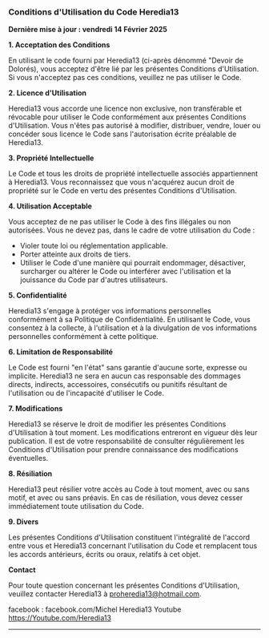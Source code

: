 ### Conditions d'Utilisation du Code Heredia13

**Dernière mise à jour : vendredi 14 Février 2025**

**1. Acceptation des Conditions**

En utilisant le code fourni par Heredia13 (ci-après dénommé "Devoir de Dolorés), vous acceptez d'être lié par les présentes Conditions d'Utilisation. Si vous n'acceptez pas ces conditions, veuillez ne pas utiliser le Code.

**2. Licence d'Utilisation**

Heredia13 vous accorde une licence non exclusive, non transférable et révocable pour utiliser le Code conformément aux présentes Conditions d'Utilisation. Vous n'êtes pas autorisé à modifier, distribuer, vendre, louer ou concéder sous licence le Code sans l'autorisation écrite préalable de Heredia13.

**3. Propriété Intellectuelle**

Le Code et tous les droits de propriété intellectuelle associés appartiennent à Heredia13. Vous reconnaissez que vous n'acquérez aucun droit de propriété sur le Code en vertu des présentes Conditions d'Utilisation.

**4. Utilisation Acceptable**

Vous acceptez de ne pas utiliser le Code à des fins illégales ou non autorisées. Vous ne devez pas, dans le cadre de votre utilisation du Code :

- Violer toute loi ou réglementation applicable.
- Porter atteinte aux droits de tiers.
- Utiliser le Code d'une manière qui pourrait endommager, désactiver, surcharger ou altérer le Code ou interférer avec l'utilisation et la jouissance du Code par d'autres utilisateurs.

**5. Confidentialité**

Heredia13 s'engage à protéger vos informations personnelles conformément à sa Politique de Confidentialité. En utilisant le Code, vous consentez à la collecte, à l'utilisation et à la divulgation de vos informations personnelles conformément à cette politique.

**6. Limitation de Responsabilité**

Le Code est fourni "en l'état" sans garantie d'aucune sorte, expresse ou implicite. Heredia13 ne sera en aucun cas responsable des dommages directs, indirects, accessoires, consécutifs ou punitifs résultant de l'utilisation ou de l'incapacité d'utiliser le Code.

**7. Modifications**

Heredia13 se réserve le droit de modifier les présentes Conditions d'Utilisation à tout moment. Les modifications entreront en vigueur dès leur publication. Il est de votre responsabilité de consulter régulièrement les Conditions d'Utilisation pour prendre connaissance des modifications éventuelles.

**8. Résiliation**

Heredia13 peut résilier votre accès au Code à tout moment, avec ou sans motif, et avec ou sans préavis. En cas de résiliation, vous devez cesser immédiatement toute utilisation du Code.

**9. Divers**

Les présentes Conditions d'Utilisation constituent l'intégralité de l'accord entre vous et Heredia13 concernant l'utilisation du Code et remplacent tous les accords antérieurs, écrits ou oraux, relatifs à cet objet.

**Contact**

Pour toute question concernant les présentes Conditions d'Utilisation, veuillez contacter Heredia13 à proheredia13@hotmail.com.

facebook : facebook.com/Michel Heredia13
Youtube https://Youtube.com/Heredia13

---
